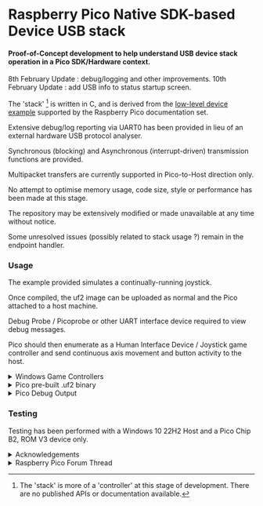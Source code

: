 # Raspberry Pico Native SDK-based Device USB stack

#### Proof-of-Concept development to help understand USB device stack operation in a Pico SDK/Hardware context.

8th February Update : debug/logging and other improvements.
10th February Update : add USB info to status startup screen.

The 'stack' [^1] is written in C, and is derived from the [low-level device example](https://github.com/raspberrypi/pico-examples/tree/master/usb/device/dev_lowlevel) supported by the Raspberry Pico documentation set.

Extensive debug/log reporting via UART0 has been provided in lieu of an external hardware USB protocol analyser.

Synchronous (blocking) and Asynchronous (interrupt-driven) transmission functions are provided. 

Multipacket transfers are currently supported in Pico-to-Host direction only.

No attempt to optimise memory usage, code size, style or performance has been made at this stage.

The repository may be extensively modified or made unavailable at any time without notice.

Some unresolved issues (possibly related to stack usage ?) remain in the endpoint handler.

### Usage

The example provided simulates a continually-running joystick.

Once compiled, the uf2 image can be uploaded as normal and the Pico attached to a host machine.

Debug Probe / Picoprobe or other UART interface device required to view debug messages.

Pico should then enumerate as a Human Interface Device / Joystick game controller and send continuous axis movement and button activity to the host.

<details><summary>Windows Game Controllers</summary>  

#### Windows Game Controllers
<p>
   
On a Windows machine, type joy.cpl into the search box to display the game controller properties.

<p float="left">

<img src="screenshots/joy_cpl.png" alt="Control Panel" title="Game Controllers" width="25%" height="25%">
<img src="screenshots/pico_sdk_joystick.png" alt="Joystick" title="Joystick Properties" width="20%" height="20%">

The properties windows should update continually at a nominal rate of 3Hz.

</p>

</p>

<p>

</p>
</details>

<details><summary>Pico pre-built .uf2 binary</summary>

</p>

Pre-Built .uf2 [available here](https://github.com/Serialcomms/Raspberry-Pico-SDK-USB/releases/tag/Pico_HID_Joystick)

</p>
</details>

<details><summary>Pico Debug Output</summary>  

#### Pico Debug Output

<img src="screenshots/putty_screen.png" alt="debug" title="Debug Output" width="40%" height="40%">

</p>
</details>

### Testing

Testing has been performed with a Windows 10 22H2 Host and a Pico Chip B2, ROM V3 device only.

<details><summary>Acknowledgements</summary>  
<p>

* [Microsoft USB Device Enumeration](https://techcommunity.microsoft.com/t5/microsoft-usb-blog/how-does-usb-stack-enumerate-a-device/ba-p/270685)
* [Microsoft USB Control Transfer](https://learn.microsoft.com/en-us/windows-hardware/drivers/usbcon/usb-control-transfer)
* [USB Descriptor and Request Parser](https://eleccelerator.com/usbdescreqparser/)
* [Thesycon USB Descriptor Dumper](https://www.thesycon.de/eng/usb_descriptordumper.shtml)
* [BUSDOG USB Analyser](https://github.com/djpnewton/busdog)
* [phind.com](https://phind.com)

</p>
</details>

<details><summary>Raspberry Pico Forum Thread</summary> 
<p>

This repository is currently associated with the following Raspberry Pico forum thread :-

* [Raspberry Pico forums thread](https://forums.raspberrypi.com/viewtopic.php?t=363705)


</p>
</details>


[^1]: The 'stack' is more of a 'controller' at this stage of development.
There are no published APIs or documentation available.
